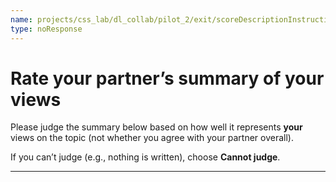 ```yaml
---
name: projects/css_lab/dl_collab/pilot_2/exit/scoreDescriptionInstructions.md
type: noResponse
---
```


# Rate your partner’s summary of **your** views

Please judge the summary below based on how well it represents **your** views on the topic (not whether you agree with your partner overall).

If you can’t judge (e.g., nothing is written), choose **Cannot judge**.

---
